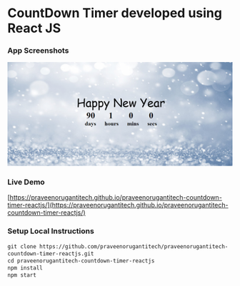 # CountDown Timer developed using React JS

### App Screenshots

![screenshot of the app](https://raw.githubusercontent.com/praveenorugantitech/praveenorugantitech-countdown-timer-reactjs/master/src/images/screenshot.PNG)


### Live Demo

[https://praveenorugantitech.github.io/praveenorugantitech-countdown-timer-reactjs/](https://praveenorugantitech.github.io/praveenorugantitech-countdown-timer-reactjs/)


### Setup Local Instructions

```
git clone https://github.com/praveenorugantitech/praveenorugantitech-countdown-timer-reactjs.git
cd praveenorugantitech-countdown-timer-reactjs
npm install
npm start

```



